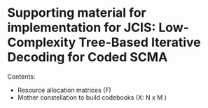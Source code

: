 # Supporting material for implementation for JCIS: Low-Complexity Tree-Based Iterative Decoding for Coded SCMA

Contents:
- Resource allocation matrices (F)
- Mother constellation to build codebooks (X: N x M )
